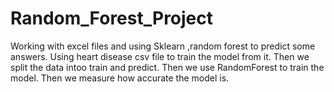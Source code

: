 # Random_Forest_Project
Working with excel files and using Sklearn ,random forest to predict some answers.
Using heart disease csv file to train the model from it.
Then we split the data intoo train and predict.
Then we use RandomForest to train the model.
Then we measure how accurate the model is. 
